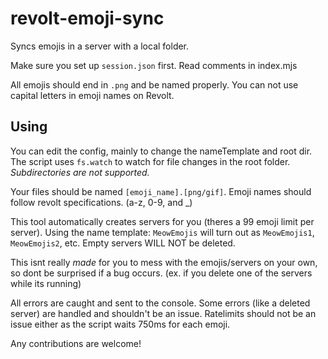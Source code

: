 # revolt-emoji-sync

Syncs emojis in a server with a local folder.

Make sure you set up `session.json` first. Read comments in index.mjs

All emojis should end in `.png` and be named properly. You can not use capital letters in emoji names on Revolt.

## Using

You can edit the config, mainly to change the nameTemplate and root dir. The script uses `fs.watch` to watch for file changes in the root folder. _Subdirectories are not supported._

Your files should be named `[emoji_name].[png/gif]`. Emoji names should follow revolt specifications. (a-z, 0-9, and \_)

This tool automatically creates servers for you (theres a 99 emoji limit per server). Using the name template: `MeowEmojis` will turn out as `MeowEmojis1`, `MeowEmojis2`, etc. Empty servers WILL NOT be deleted.

This isnt really _made_ for you to mess with the emojis/servers on your own, so dont be surprised if a bug occurs. (ex. if you delete one of the servers while its running)

All errors are caught and sent to the console. Some errors (like a deleted server) are handled and shouldn't be an issue. Ratelimits should not be an issue either as the script waits 750ms for each emoji.

Any contributions are welcome!
